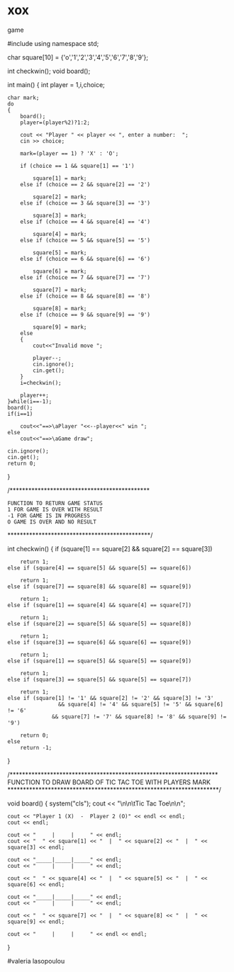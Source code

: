 # xox
game


#include <iostream>
using namespace std;

char square[10] = {'o','1','2','3','4','5','6','7','8','9'};

int checkwin();
void board();

int main()
{
	int player = 1,i,choice;

	char mark;
	do
	{
		board();
		player=(player%2)?1:2;

		cout << "Player " << player << ", enter a number:  ";
		cin >> choice;

		mark=(player == 1) ? 'X' : 'O';

		if (choice == 1 && square[1] == '1')

			square[1] = mark;
		else if (choice == 2 && square[2] == '2')

			square[2] = mark;
		else if (choice == 3 && square[3] == '3')

			square[3] = mark;
		else if (choice == 4 && square[4] == '4')

			square[4] = mark;
		else if (choice == 5 && square[5] == '5')

			square[5] = mark;
		else if (choice == 6 && square[6] == '6')

			square[6] = mark;
		else if (choice == 7 && square[7] == '7')

			square[7] = mark;
		else if (choice == 8 && square[8] == '8')

			square[8] = mark;
		else if (choice == 9 && square[9] == '9')

			square[9] = mark;
		else
		{
			cout<<"Invalid move ";

			player--;
			cin.ignore();
			cin.get();
		}
		i=checkwin();

		player++;
	}while(i==-1);
	board();
	if(i==1)

		cout<<"==>\aPlayer "<<--player<<" win ";
	else
		cout<<"==>\aGame draw";

	cin.ignore();
	cin.get();
	return 0;
}

/*********************************************

	FUNCTION TO RETURN GAME STATUS
	1 FOR GAME IS OVER WITH RESULT
	-1 FOR GAME IS IN PROGRESS
	O GAME IS OVER AND NO RESULT
**********************************************/

int checkwin()
{
	if (square[1] == square[2] && square[2] == square[3])

		return 1;
	else if (square[4] == square[5] && square[5] == square[6])

		return 1;
	else if (square[7] == square[8] && square[8] == square[9])

		return 1;
	else if (square[1] == square[4] && square[4] == square[7])

		return 1;
	else if (square[2] == square[5] && square[5] == square[8])

		return 1;
	else if (square[3] == square[6] && square[6] == square[9])

		return 1;
	else if (square[1] == square[5] && square[5] == square[9])

		return 1;
	else if (square[3] == square[5] && square[5] == square[7])

		return 1;
	else if (square[1] != '1' && square[2] != '2' && square[3] != '3' 
                    && square[4] != '4' && square[5] != '5' && square[6] != '6' 
                  && square[7] != '7' && square[8] != '8' && square[9] != '9')

		return 0;
	else
		return -1;
}


/*******************************************************************
     FUNCTION TO DRAW BOARD OF TIC TAC TOE WITH PLAYERS MARK
********************************************************************/


void board()
{
	system("cls");
	cout << "\n\n\tTic Tac Toe\n\n";

	cout << "Player 1 (X)  -  Player 2 (O)" << endl << endl;
	cout << endl;

	cout << "     |     |     " << endl;
	cout << "  " << square[1] << "  |  " << square[2] << "  |  " << square[3] << endl;

	cout << "_____|_____|_____" << endl;
	cout << "     |     |     " << endl;

	cout << "  " << square[4] << "  |  " << square[5] << "  |  " << square[6] << endl;

	cout << "_____|_____|_____" << endl;
	cout << "     |     |     " << endl;

	cout << "  " << square[7] << "  |  " << square[8] << "  |  " << square[9] << endl;

	cout << "     |     |     " << endl << endl;
}

#valeria lasopoulou
